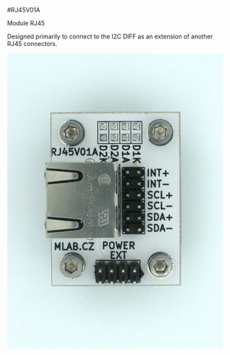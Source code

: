 <!--- PrjInfo ---> <!--- Please remove this line after manually editing --->
<!--- 00a56be08b96043df9e37d6aff7b6990 --->
<!--- Created:20170112-18:22: ---> 
<!--- Author:Mlab: ---> 
<!--- AuthorEmail:mlab@mlab.cz: ---> 
<!--- Tags:imported: ---> 
<!--- Ust:http://www.ust.cz/shop/product_info.php?cPath=22_33&products_id=268: ---> 
<!--- Name:RJ45V01A: --->
#RJ45V01A 
<!--- LongName --->
Module RJ45
<!--- ELongName ---> 

<!--- Lead --->
Designed primarily to connect to the I2C DIFF as an extension of another RJ45 connectors.
<!--- ELead ---> 

![LeadImg](DOC/SRC/img/RJ45V01A_top_big.jpg) 


​
​
<!--- Description --->
<!--- EDescription --->
<!--- Content --->
<!--- EContent --->
            